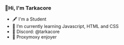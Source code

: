 ### 👋Hi, I'm Tarkacore
- 🖋️ I'm a Student
- 🌱 I’m currently learning Javascript, HTML and CSS
- 💬 Discord: @tarkacore
- 🤠 Proxymoxy enjoyer
